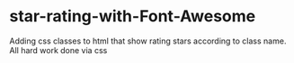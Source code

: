 # star-rating-with-Font-Awesome
Adding css classes to html that show rating stars according to class name. All hard work done via css
